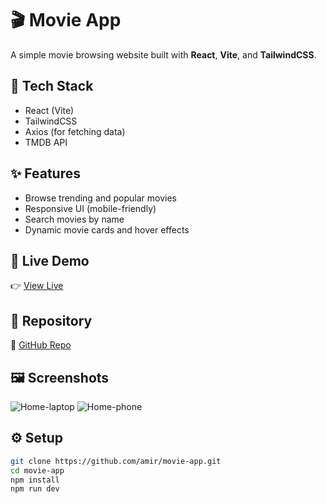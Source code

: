 # 🎬 Movie App

A simple movie browsing website built with **React**, **Vite**, and **TailwindCSS**.

## 🚀 Tech Stack
- React (Vite)
- TailwindCSS
- Axios (for fetching data)
- TMDB API

## ✨ Features
- Browse trending and popular movies
- Responsive UI (mobile-friendly)
- Search movies by name
- Dynamic movie cards and hover effects

## 🔗 Live Demo
👉 [View Live](movie-app-alpha-six-58.vercel.app)

## 💾 Repository
🔗 [GitHub Repo](https://github.com/AmirElahpour/movie-app)

## 🖼️ Screenshots
![Home-laptop]([[./public/screenshot.png](https://github.com/AmirElahpour/movie-app/blob/main/public/movieapp-mockup-laptop.png?raw=true)](https://github.com/AmirElahpour/movie-app/blob/main/public/movieapp-mockup-laptop.png?raw=true))
![Home-phone]([[[./public/screenshot.png](https://github.com/AmirElahpour/movie-app/blob/main/public/movieapp-mockup-laptop.png?raw=true)](https://github.com/AmirElahpour/movie-app/blob/main/public/movieapp-mockup-laptop.png?raw=true)](https://github.com/AmirElahpour/movie-app/blob/main/public/movieapp-mockup-phone.png?raw=true))

## ⚙️ Setup
```bash
git clone https://github.com/amir/movie-app.git
cd movie-app
npm install
npm run dev
